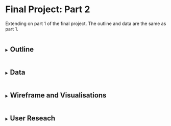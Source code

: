 # Final Project: Part 2

<p>Extending on part 1 of the final project. The outline and data are the same as part 1.</p>
<details>
<summary><h2 style="display:inline-block">Outline</h2></summary>
<br>
  <p> 
    As my final project I am deciding to choose a topic really personal to me and something that I am really passionate to spread more awareness about it. Hence, I am choosing to tell the story of <b><i>Mental Illnesses in Graduate Students</i></b>. For this topic I am going to covver and expand further on the following points:
    <ul>
  <li>Introducing the audience to the topic</li>
  <li>How are students different to general population?</li>
  <li>Different demographics in students</li>
  <li>Recommendations</li>
  
</ul>
  </p>
</details>

<details>
<summary><h2 style="display:inline-block">Data</h2></summary>
<br>
  <p> 
    The data I wanted to use to effectively present this story was mostly survey and evidence based. Hence, most of them come from papers about already conducted surveys and research on mental well being and illnesses in graduate students. The survey results in these papers show an in depth analysis done on the students' mental well being while also mentioning the various demographics and background of the students that took the survey. The research papers that I would be referring too can be found <a href="https://github.com/anujasalvi/portfolio/tree/main/final%20project%20dataset" target="_blank">here</a>. These papers are from credible sources such as <a href="/final project dataset/2021-CCMH-Annual-Report.pdf" target="_blank">Center for Collegiate Mental Health, Penn State Uni</a>, <a href="/final project dataset/CICMH-Graduate-Student-Mental-Health_Toolkit.pdf" target="_blank">Centre for Innovation in Campus Mental Health (CICMH), Canada</a>, <a href="/final project dataset/bbb_mentalhealth_paper.pdf" target="_blank">Harvard University</a> and <a href="/final project dataset/NCHA-III_FALL_2021_REFERENCE_GROUP_EXECUTIVE_SUMMARY.pdf" target="_blank">American College Health Association</a> to name a few. <br> 
    Additonally, facts and suggestions from articles like <a href="https://www.gograd.org/resources/grad-student-mental-health/" target="_blank">Mental Health in Grad School</a>, <a href="https://adaa.org/finding-help/helping-others/college-students/facts" target="_blank">Mental Health and College Students</a> and <a href="https://www.huffpost.com/entry/the-college-mental-health-crisis-focus-on-general_b_58bd93bce4b0ec3d5a6ba0ea" target="_blank">The College Mental Health Crisis</a> will also be used in my project.<br>
    I aim to create visuals with this data that would help the audience easily understand the severity of the situation and observe the trends that have been alarmingly increasing over the years. Also hoping to educate about mental illnesses in students like us and emphasisng the importance of being aware because this is something that is very common. Furthermore, I hope to provide some suggestions to the students as well as the programs.
  </p>
</details>

<details>
<summary><h2 style="display:inline-block">Wireframe and Visualisations</h2></summary>
<br>
  <p>This story would be told in the following flow:<br><br>
    <h4 style="color:DarkCyan;"><i>The presentation would start by intoducing the audience to the current mental state of graduate students.</i></h4><br>
    <ul>
      <li><b><u>Visual 1:</u></b>
      <br>
        <b>Word Cloud of words used the most by graduate students</b><br>
        In this visual I wanted to show the most common words used by Graduate Students on a day-to day basis, hence showing how they are feeling everyday.<br><br>
        <img src="2.1.jpeg" alt="Sketch 1" width="400">
      </li>
      <br>
      <h4 style="color:DarkCyan;"><i>Will further dive into the story by showing comparisons to bring more attention towards the state of graduate students.</i></h4><br><br>
      <li><b><u>Visual 2:</u></b>
      <br>
        <b>Column chart of severe stress levels in general population vs graduate students</b><br>
        In this visual I wanted to show "how graduate students are different?" to the general population when it comes to stress and anxiety. Hence this column chart visualizes this vast difference between the two.<br><br>
        <img src="2.2.jpeg" alt="Sketch 2" width="400">
      </li>
      <br>
      
       <h4 style="color:DarkCyan;"><i>I would want to introduce the different demographics in the pool of graduate students to show that not all students come form the same background but go through the same thing.</i></h4><br><br>
      <li><b><u>Visual 3:</u></b>
      <br>
        <b>Pie chart depicting students demographics</b><br>
        This visual focuses on showcasing the percentage of students that are not Americans and are international. This visual aims to show that there is a vast diversity in the pool of graduate students.<br><br>
        <img src="2.3.jpeg" alt="Sketch 3" width="400">
      </li>
      <br>
      
       <h4 style="color:DarkCyan;"><i>Further progressing in the story, I would want to show the audience what the students are feeling and how satisfied they are after starting their graduate studies. Furthermore, I would want to highlight to the audience that a graduate students' average hours per week is way more than a 5-day 9 to 5 job.</i></h4><br><br>
      <li><b><u>Visual 4:</u></b>
      <br>
        <b>Column chart depicting how students feel since starting graduate studies</b>.<br> 
        This visual shows how many students feel that their level of satisfaction have actually worsened since the start of their graduate studies. This number is a little bit more than the percent of students who feel that their level of satisfaction has increased. This shows the amount of stress students go through.<br><br>
        <img src="2.4.jpeg" alt="Sketch 4" width="400">
      </li>
      <br>
      <li><b><u>Visual 5:</u></b><br>
        <b>Bar chart of students' work hours</b>.<br> 
        This visual aims to highlight the percent of graduate students <that have more than 40 hours per week schedule. Hence showing graduate students are not only stressed but overworked.<br><br>
        <img src="2.5.jpeg" alt="Sketch 5" width="400">
      </li> 
</ul>
  </p>
</details>


<details>
<summary><h2 style="display:inline-block">User Reseach</h2></summary>
<br>
  <p>Since my topic is about mental illnesses in graduate students, my target audience are the same and I hope to convey this story to them convincingly.<br>
  I aim to choose students with different demographics(age, ethnicity, gender, etc.) as individuals to interview to get a more diverse pool of replies and feedback.
  <table>
    <tr>
    <th>Questions</th>
    <th>Student, Male, Early 20s</th>
    <th>Student, Female, Late 20s</th>
    <th>Student, Female, Mid 20s</th>
  </tr>
  <tr>
    <td>What do you think the topic is by just looking at the first visual?</td>
    <td>Mental health of students</td>
    <td>Graduate Students Feeling</td>
    <td>Mental state of graduate students</td>
  </tr>
    <tr>
    <td>Is the flow of the story compelling?</td>
   <td>Yes.</td>
   <td>More visuals needed. Also, visual 5 will look better before visual 4.</td>
   <td>Yes, although visual 3 feels abrupt. A little more relation to the topic would be more compelling.</td>
  </tr>
  <tr>
    <td>Is the story engaging?</td>
   <td>Yes, very relatable.</td>
   <td>Yes, can relate.</td>
   <td>This is a serious issue, hence it is really engaging.</td>
  </tr>
  <tr>
    <td>Do you want to see anytthing else?</td>
    <td>What are the main reasons that cause stress and anxiety in us.</td>
    <td>Maybe percent of students that are in therapy or counselling and if that helped them.</td>
    <td>What are the stress levels in international students.</td>
  </tr>
  <tr>
    <td>Are these visualizations making a powerful impact about the topic?</td>
    <td>I am 100% connected to the story, so yes.</td>
    <td>Yes, the data results are concerning.</td>
    <td>Yes</td>
  </tr>
  <tr>
    <td>As the core target audience and the test subject, what insights would you like to get most importantly?</td>
    <td>Nothing more, but I would like to know what keeps us going even through all of this.</td>
    <td>What would you recommend to us and the institutes.</td>
    <td>How to curb stress and recommendations for the program, not us.</td>
  </tr>
</table>
  </p>
  <br>
  
  <details>
<summary><h3 style="display:inline-block">Findings and Future Implementation</h3></summary>
<br>
 <p>The common findings through user research were to include the reasons for stress and anxiety in graduate students as well as recommendations to students and programs. Furthermore, visualisations having more relation of different demographics of students to the topic is something the users want to see. I plan to implement these suggestions in my final storyboard. Also, an interesting suggestion was to mention what keeps graduate students going through all this strees and negative thoughts. I am hoping to include this in my story board and conclude my presentation with it by giving it a positive end note for my story.</p>
</details>
  
</details>

  
  
